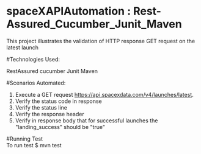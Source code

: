 # spaceXAPIAutomation : Rest-Assured_Cucumber_Junit_Maven

This project illustrates the validation of HTTP response GET request on the latest launch

#Technologies Used:<br>

RestAssured
cucumber
Junit
Maven




#Scenarios Automated:<br>
1. Execute a GET request https://api.spacexdata.com/v4/launches/latest.
2. Verify the status code in response
3. Verify the status line
4. Verify the response header
5. Verify in response body that for successful launches the "landing_success" should be "true"


#Running Test<br>
To run  test
    $ mvn test
